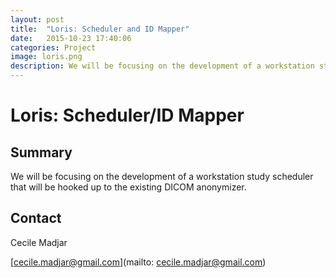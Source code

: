 ```yaml
---
layout: post
title:  "Loris: Scheduler and ID Mapper"
date:   2015-10-23 17:40:06
categories: Project
image: loris.png
description: We will be focusing on the development of a workstation study scheduler that will be hooked up to the existing DICOM anonymizer.
---
```

# Loris: Scheduler/ID Mapper

## Summary
We will be focusing on the development of a workstation study scheduler that will be hooked up to the existing DICOM anonymizer.

## Contact
Cecile Madjar

[cecile.madjar@gmail.com](mailto: cecile.madjar@gmail.com)
